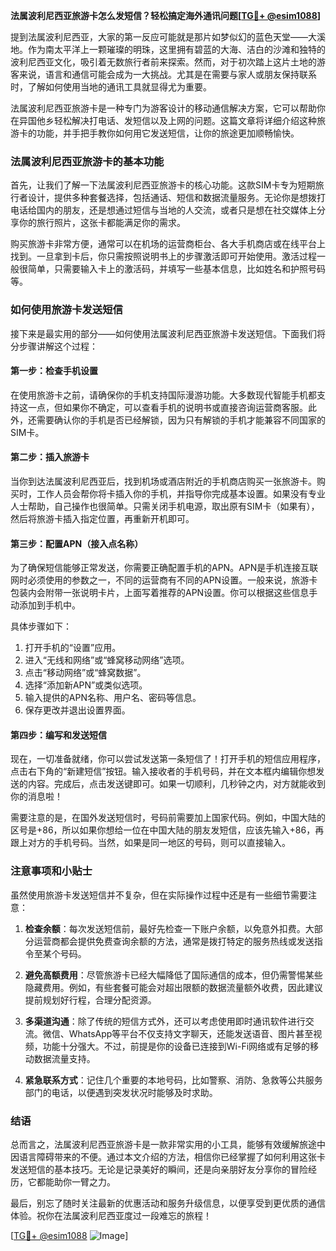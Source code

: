 **法属波利尼西亚旅游卡怎么发短信？轻松搞定海外通讯问题[[TG💪+ @esim1088](https://t.me/s/esim1088)]**

提到法属波利尼西亚，大家的第一反应可能就是那片如梦似幻的蓝色天堂——大溪地。作为南太平洋上一颗璀璨的明珠，这里拥有碧蓝的大海、洁白的沙滩和独特的波利尼西亚文化，吸引着无数旅行者前来探索。然而，对于初次踏上这片土地的游客来说，语言和通信可能会成为一大挑战。尤其是在需要与家人或朋友保持联系时，了解如何使用当地的通讯工具就显得尤为重要。

法属波利尼西亚旅游卡是一种专门为游客设计的移动通信解决方案，它可以帮助你在异国他乡轻松解决打电话、发短信以及上网的问题。这篇文章将详细介绍这种旅游卡的功能，并手把手教你如何用它发送短信，让你的旅途更加顺畅愉快。

### 法属波利尼西亚旅游卡的基本功能

首先，让我们了解一下法属波利尼西亚旅游卡的核心功能。这款SIM卡专为短期旅行者设计，提供多种套餐选择，包括通话、短信和数据流量服务。无论你是想拨打电话给国内的朋友，还是想通过短信与当地的人交流，或者只是想在社交媒体上分享你的旅行照片，这张卡都能满足你的需求。

购买旅游卡非常方便，通常可以在机场的运营商柜台、各大手机商店或在线平台上找到。一旦拿到卡后，你只需按照说明书上的步骤激活即可开始使用。激活过程一般很简单，只需要输入卡上的激活码，并填写一些基本信息，比如姓名和护照号码等。

### 如何使用旅游卡发送短信

接下来是最实用的部分——如何使用法属波利尼西亚旅游卡发送短信。下面我们将分步骤讲解这个过程：

#### 第一步：检查手机设置

在使用旅游卡之前，请确保你的手机支持国际漫游功能。大多数现代智能手机都支持这一点，但如果你不确定，可以查看手机的说明书或直接咨询运营商客服。此外，还需要确认你的手机是否已经解锁，因为只有解锁的手机才能兼容不同国家的SIM卡。

#### 第二步：插入旅游卡

当你到达法属波利尼西亚后，找到机场或酒店附近的手机商店购买一张旅游卡。购买时，工作人员会帮你将卡插入你的手机，并指导你完成基本设置。如果没有专业人士帮助，自己操作也很简单。只需关闭手机电源，取出原有SIM卡（如果有），然后将旅游卡插入指定位置，再重新开机即可。

#### 第三步：配置APN（接入点名称）

为了确保短信能够正常发送，你需要正确配置手机的APN。APN是手机连接互联网时必须使用的参数之一，不同的运营商有不同的APN设置。一般来说，旅游卡包装内会附带一张说明卡片，上面写着推荐的APN设置。你可以根据这些信息手动添加到手机中。

具体步骤如下：
1. 打开手机的“设置”应用。
2. 进入“无线和网络”或“蜂窝移动网络”选项。
3. 点击“移动网络”或“蜂窝数据”。
4. 选择“添加新APN”或类似选项。
5. 输入提供的APN名称、用户名、密码等信息。
6. 保存更改并退出设置界面。

#### 第四步：编写和发送短信

现在，一切准备就绪，你可以尝试发送第一条短信了！打开手机的短信应用程序，点击右下角的“新建短信”按钮。输入接收者的手机号码，并在文本框内编辑你想发送的内容。完成后，点击发送键即可。如果一切顺利，几秒钟之内，对方就能收到你的消息啦！

需要注意的是，在国外发送短信时，号码前需要加上国家代码。例如，中国大陆的区号是+86，所以如果你想给一位在中国大陆的朋友发短信，应该先输入+86，再跟上对方的手机号码。当然，如果是同一地区的号码，则可以直接输入。

### 注意事项和小贴士

虽然使用旅游卡发送短信并不复杂，但在实际操作过程中还是有一些细节需要注意：

1. **检查余额**：每次发送短信前，最好先检查一下账户余额，以免意外扣费。大部分运营商都会提供免费查询余额的方法，通常是拨打特定的服务热线或发送指令至某个号码。

2. **避免高额费用**：尽管旅游卡已经大幅降低了国际通信的成本，但仍需警惕某些隐藏费用。例如，有些套餐可能会对超出限额的数据流量额外收费，因此建议提前规划好行程，合理分配资源。

3. **多渠道沟通**：除了传统的短信方式外，还可以考虑使用即时通讯软件进行交流。微信、WhatsApp等平台不仅支持文字聊天，还能发送语音、图片甚至视频，功能十分强大。不过，前提是你的设备已连接到Wi-Fi网络或有足够的移动数据流量支持。

4. **紧急联系方式**：记住几个重要的本地号码，比如警察、消防、急救等公共服务部门的电话，以便遇到突发状况时能够及时求助。

### 结语

总而言之，法属波利尼西亚旅游卡是一款非常实用的小工具，能够有效缓解旅途中因语言障碍带来的不便。通过本文介绍的方法，相信你已经掌握了如何利用这张卡发送短信的基本技巧。无论是记录美好的瞬间，还是向亲朋好友分享你的冒险经历，它都能助你一臂之力。

最后，别忘了随时关注最新的优惠活动和服务升级信息，以便享受到更优质的通信体验。祝你在法属波利尼西亚度过一段难忘的旅程！

[[TG💪+ @esim1088](https://t.me/s/esim1088) ![Image](https://i.postimg.cc/4NQfJmqS/Snipaste-2025-05-13-00-14-12.png)]